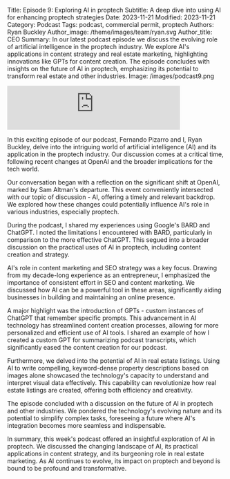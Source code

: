 Title: Episode 9: Exploring AI in proptech
Subtitle: A deep dive into using AI for enhancing proptech strategies
Date: 2023-11-21
Modified: 2023-11-21
Category: Podcast
Tags: podcast, commercial permit, proptech
Authors: Ryan Buckley
Author_image: /theme/images/team/ryan.svg
Author_title: CEO
Summary: In our latest podcast episode we discuss the evolving role of artificial intelligence in the proptech industry. We explore AI's applications in content strategy and real estate marketing, highlighting innovations like GPTs for content creation. The episode concludes with insights on the future of AI in proptech, emphasizing its potential to transform real estate and other industries.
Image: /images/podcast9.png

<iframe src="https://podcasters.spotify.com/pod/show/thisweekinproptech/embed/episodes/AI-for-Real-Estate-and-Proptech-Startups-e2c9h4q/a-aal605k" height="102px" width="400px" frameborder="0" scrolling="no"></iframe>

In this exciting episode of our podcast, Fernando Pizarro and I, Ryan Buckley, delve into the intriguing world of artificial intelligence (AI) and its application in the proptech industry. Our discussion comes at a critical time, following recent changes at OpenAI and the broader implications for the tech world.

Our conversation began with a reflection on the significant shift at OpenAI, marked by Sam Altman's departure. This event conveniently intersected with our topic of discussion - AI, offering a timely and relevant backdrop. We explored how these changes could potentially influence AI's role in various industries, especially proptech.

During the podcast, I shared my experiences using Google's BARD and ChatGPT. I noted the limitations I encountered with BARD, particularly in comparison to the more effective ChatGPT. This segued into a broader discussion on the practical uses of AI in proptech, including content creation and strategy.

AI's role in content marketing and SEO strategy was a key focus. Drawing from my decade-long experience as an entrepreneur, I emphasized the importance of consistent effort in SEO and content marketing. We discussed how AI can be a powerful tool in these areas, significantly aiding businesses in building and maintaining an online presence.

A major highlight was the introduction of GPTs - custom instances of ChatGPT that remember specific prompts. This advancement in AI technology has streamlined content creation processes, allowing for more personalized and efficient use of AI tools. I shared an example of how I created a custom GPT for summarizing podcast transcripts, which significantly eased the content creation for our podcast.

Furthermore, we delved into the potential of AI in real estate listings. Using AI to write compelling, keyword-dense property descriptions based on images alone showcased the technology's capacity to understand and interpret visual data effectively. This capability can revolutionize how real estate listings are created, offering both efficiency and creativity.

The episode concluded with a discussion on the future of AI in proptech and other industries. We pondered the technology's evolving nature and its potential to simplify complex tasks, foreseeing a future where AI's integration becomes more seamless and indispensable.

In summary, this week's podcast offered an insightful exploration of AI in proptech. We discussed the changing landscape of AI, its practical applications in content strategy, and its burgeoning role in real estate marketing. As AI continues to evolve, its impact on proptech and beyond is bound to be profound and transformative.